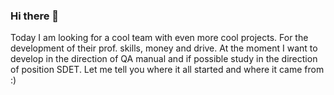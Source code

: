 ### Hi there 👋
Today I am looking for a cool team with even more cool projects. For the development of their prof. skills, money and drive. 
At the moment I want to develop in the direction of QA manual and if possible study in the direction of position SDET. Let me tell you where it all started and where it came from :)

<!--
**ankamyronec/ankamyronec** is a ✨ _special_ ✨ repository because its `README.md` (this file) appears on your GitHub profile.

Here are some ideas to get you started:

- 🔭 I'm working for myself right now😄.
- 🌱 I’m currently learning of Vadim Ksendzov's course.
- 📫 How to reach me: 
Today I am looking for a cool team with even more cool projects. For the development of their prof. skills, money and drive. 
At the moment I want to develop in the direction of QA manual and if possible study in the direction of position SDET. Let me tell you where it all started and where it came from :)

-->
